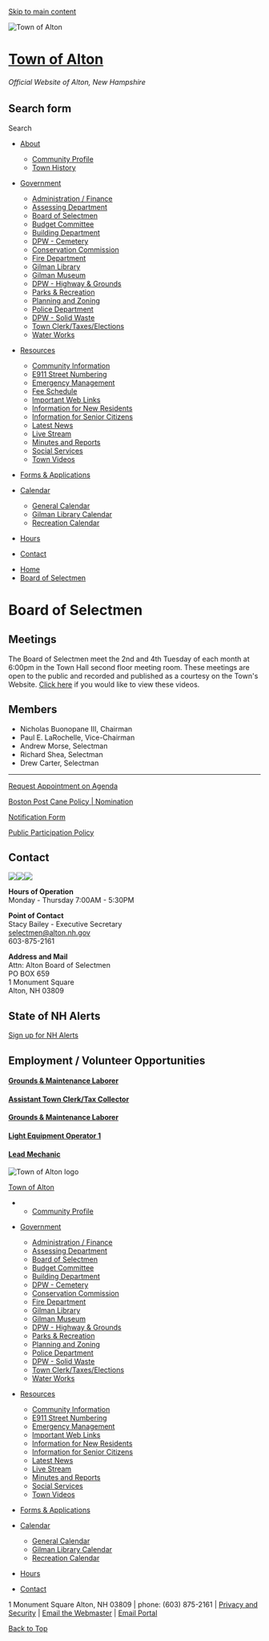 [Skip to main content](https://www.alton.nh.gov/government/board-selectmen/)

![Town of Alton](https://www.alton.nh.gov/sites/default/files/alton_seal_official.gif)

# [Town of Alton](https://www.alton.nh.gov "Home")

###### Official Website of Alton, New Hampshire

## Search form

Search

- [About](https://www.alton.nh.gov/site-page/about-town-alton)
  
  - [Community Profile](https://www.nhes.nh.gov/elmi/products/cp/profiles-htm/alton.htm)
  - [Town History](https://www.alton.nh.gov/site-page/history-alton-nh)
- [Government](https://www.alton.nh.gov/government)
  
  - [Administration / Finance](https://www.alton.nh.gov/node/70)
  - [Assessing Department](https://www.alton.nh.gov/node/58)
  - [Board of Selectmen](https://www.alton.nh.gov/node/77)
  - [Budget Committee](https://www.alton.nh.gov/node/75)
  - [Building Department](https://www.alton.nh.gov/node/59)
  - [DPW - Cemetery](https://www.alton.nh.gov/node/62)
  - [Conservation Commission](https://www.alton.nh.gov/node/76)
  - [Fire Department](https://www.alton.nh.gov/node/63)
  - [Gilman Library](https://www.gilmanlibrary.org)
  - [Gilman Museum](https://www.alton.nh.gov/node/295)
  - [DPW - Highway &amp; Grounds](https://www.alton.nh.gov/node/64)
  - [Parks &amp; Recreation](https://www.alton.nh.gov/node/65)
  - [Planning and Zoning](https://www.alton.nh.gov/node/66)
  - [Police Department](https://www.alton.nh.gov/node/67)
  - [DPW - Solid Waste](https://www.alton.nh.gov/node/68)
  - [Town Clerk/Taxes/Elections](https://www.alton.nh.gov/node/69)
  - [Water Works](https://www.alton.nh.gov/node/71)
- [Resources](https://www.alton.nh.gov/resources)
  
  - [Community Information](https://www.alton.nh.gov/resources/community-information)
  - [E911 Street Numbering](https://www.alton.nh.gov/node/51)
  - [Emergency Management](https://www.alton.nh.gov/node/262)
  - [Fee Schedule](https://www.alton.nh.gov/site-page/town-alton-fee-schedule)
  - [Important Web Links](https://www.alton.nh.gov/node/52)
  - [Information for New Residents](https://www.alton.nh.gov/node/53)
  - [Information for Senior Citizens](https://www.alton.nh.gov/node/54)
  - [Latest News](https://www.alton.nh.gov/press-releases)
  - [Live Stream](https://www.youtube.com/@townofalton6456/streams)
  - [Minutes and Reports](https://www.alton.nh.gov/node/74)
  - [Social Services](https://www.alton.nh.gov/node/56)
  - [Town Videos](https://www.alton.nh.gov/node/15)
- [Forms &amp; Applications](https://www.alton.nh.gov/node/60)
- [Calendar](https://www.alton.nh.gov/calendar)
  
  - [General Calendar](https://www.alton.nh.gov/calendar)
  - [Gilman Library Calendar](https://www.gilmanlibrary.org/calendar)
  - [Recreation Calendar](https://www.alton.nh.gov/node/1209)
- [Hours](https://www.alton.nh.gov/node/61)
- [Contact](https://www.alton.nh.gov/node/57)

<!--THE END-->

- [Home](https://www.alton.nh.gov)
- [Board of Selectmen](https://www.alton.nh.gov/government/board-selectmen)

# Board of Selectmen

## Meetings

The Board of Selectmen meet the 2nd and 4th Tuesday of each month at 6:00pm in the Town Hall second floor meeting room. These meetings are open to the public and recorded and published as a courtesy on the Town's Website. [Click here](https://www.alton.nh.gov/node/15) if you would like to view these videos.

## Members

- Nicholas Buonopane III, Chairman
- Paul E. LaRochelle, Vice-Chairman
- Andrew Morse, Selectman
- Richard Shea, Selectman
- Drew Carter, Selectman

* * *

[Request Appointment on Agenda](https://www.alton.nh.gov/forms/general/18-Alton-Selectmen-Agenda-Request-Form.pdf)

[Boston Post Cane Policy | Nomination](https://www.alton.nh.gov/forms/general/18-Alton-Selectmen-Boston-Post-Cane-Policy.pdf)

[Notification Form](https://www.alton.nh.gov/forms/general/18-Alton-Selectmen-Notification-Form.pdf)

[Public Participation Policy](https://www.alton.nh.gov/forms/general/18-Alton-Selectmen-Board-Meeting-Participation-Policy.pdf)

## Contact

![](https://www.alton.nh.gov/images/call.png)![](https://www.alton.nh.gov/images/email.png)![](https://www.alton.nh.gov/images/find.png)

**Hours of Operation**  
Monday - Thursday 7:00AM - 5:30PM

**Point of Contact**  
Stacy Bailey - Executive Secretary  
[selectmen@alton.nh.gov](mailto:selectmen@alton.nh.gov)  
603-875-2161

**Address and Mail**  
Attn: Alton Board of Selectmen  
PO BOX 659  
1 Monument Square  
Alton, NH 03809

## State of NH Alerts

[Sign up for NH Alerts](https://stateofnewhampshire.genasys.com/portal/en)

## Employment / Volunteer Opportunities

#### [Grounds &amp; Maintenance Laborer](https://www.alton.nh.gov/employment-opportunity/grounds-maintenance-laborer-0)

#### [Assistant Town Clerk/Tax Collector](https://www.alton.nh.gov/employment-opportunity/assistant-town-clerktax-collector)

#### [Grounds &amp; Maintenance Laborer](https://www.alton.nh.gov/employment-opportunity/grounds-maintenance-laborer)

#### [Light Equipment Operator 1](https://www.alton.nh.gov/employment-opportunity/light-equipment-operator-1)

#### [Lead Mechanic](https://www.alton.nh.gov/employment-opportunity/lead-mechanic)

![Town of Alton logo](https://www.alton.nh.gov/profiles/openpublic/themes/openomega/logo-sm.png)

[Town of Alton](https://www.alton.nh.gov)

- - [Community Profile](https://www.nhes.nh.gov/elmi/products/cp/profiles-htm/alton.htm)
- [Government](https://www.alton.nh.gov/government)
  
  - [Administration / Finance](https://www.alton.nh.gov/node/70)
  - [Assessing Department](https://www.alton.nh.gov/node/58)
  - [Board of Selectmen](https://www.alton.nh.gov/node/77)
  - [Budget Committee](https://www.alton.nh.gov/node/75)
  - [Building Department](https://www.alton.nh.gov/node/59)
  - [DPW - Cemetery](https://www.alton.nh.gov/node/62)
  - [Conservation Commission](https://www.alton.nh.gov/node/76)
  - [Fire Department](https://www.alton.nh.gov/node/63)
  - [Gilman Library](https://www.gilmanlibrary.org)
  - [Gilman Museum](https://www.alton.nh.gov/node/295)
  - [DPW - Highway &amp; Grounds](https://www.alton.nh.gov/node/64)
  - [Parks &amp; Recreation](https://www.alton.nh.gov/node/65)
  - [Planning and Zoning](https://www.alton.nh.gov/node/66)
  - [Police Department](https://www.alton.nh.gov/node/67)
  - [DPW - Solid Waste](https://www.alton.nh.gov/node/68)
  - [Town Clerk/Taxes/Elections](https://www.alton.nh.gov/node/69)
  - [Water Works](https://www.alton.nh.gov/node/71)
- [Resources](https://www.alton.nh.gov/resources)
  
  - [Community Information](https://www.alton.nh.gov/resources/community-information)
  - [E911 Street Numbering](https://www.alton.nh.gov/node/51)
  - [Emergency Management](https://www.alton.nh.gov/node/262)
  - [Important Web Links](https://www.alton.nh.gov/node/52)
  - [Information for New Residents](https://www.alton.nh.gov/node/53)
  - [Information for Senior Citizens](https://www.alton.nh.gov/node/54)
  - [Latest News](https://www.alton.nh.gov/press-releases)
  - [Live Stream](https://www.youtube.com/@townofalton6456/streams)
  - [Minutes and Reports](https://www.alton.nh.gov/node/74)
  - [Social Services](https://www.alton.nh.gov/node/56)
  - [Town Videos](https://www.alton.nh.gov/node/15)
- [Forms &amp; Applications](https://www.alton.nh.gov/node/60)
- [Calendar](https://www.alton.nh.gov/calendar)
  
  - [General Calendar](https://www.alton.nh.gov/calendar)
  - [Gilman Library Calendar](https://www.gilmanlibrary.org/calendar)
  - [Recreation Calendar](https://www.alton.nh.gov/node/1209)
- [Hours](https://www.alton.nh.gov/node/61)
- [Contact](https://www.alton.nh.gov/node/57)

1 Monument Square Alton, NH 03809 | phone: (603) 875-2161 | [Privacy and Security](https://www.alton.nh.gov/site-page/privacy-security) | [Email the Webmaster](mailto:webmaster@alton.nh.gov) | [Email Portal](https://mail.alton.nh.gov)

[Back to Top](https://www.alton.nh.gov/government/board-selectmen/)